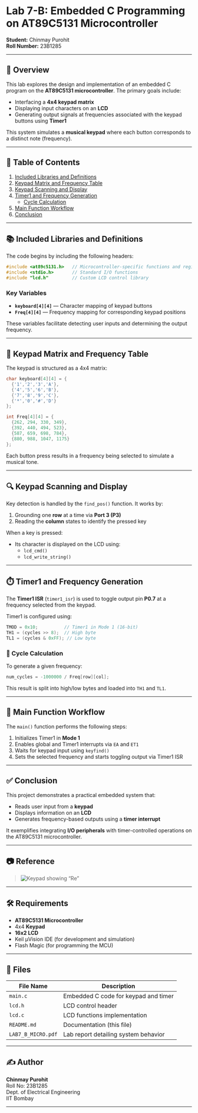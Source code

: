 # Lab 7-B: Embedded C Programming on AT89C5131 Microcontroller

**Student:** Chinmay Purohit  
**Roll Number:** 23B1285  


---

## 📌 Overview

This lab explores the design and implementation of an embedded C program on the **AT89C5131 microcontroller**. The primary goals include:

- Interfacing a **4x4 keypad matrix**
- Displaying input characters on an **LCD**
- Generating output signals at frequencies associated with the keypad buttons using **Timer1**

This system simulates a **musical keypad** where each button corresponds to a distinct note (frequency).

---

## 🧾 Table of Contents

1. [Included Libraries and Definitions](#included-libraries-and-definitions)
2. [Keypad Matrix and Frequency Table](#keypad-matrix-and-frequency-table)
3. [Keypad Scanning and Display](#keypad-scanning-and-display)
4. [Timer1 and Frequency Generation](#timer1-and-frequency-generation)
   - [Cycle Calculation](#cycle-calculation)
5. [Main Function Workflow](#main-function-workflow)
6. [Conclusion](#conclusion)

---

## 📚 Included Libraries and Definitions

The code begins by including the following headers:

```c
#include <at89c5131.h>   // Microcontroller-specific functions and registers
#include <stdio.h>       // Standard I/O functions
#include "lcd.h"         // Custom LCD control library
```

### Key Variables

- **`keyboard[4][4]`** — Character mapping of keypad buttons  
- **`Freq[4][4]`** — Frequency mapping for corresponding keypad positions

These variables facilitate detecting user inputs and determining the output frequency.

---

## 🎹 Keypad Matrix and Frequency Table

The keypad is structured as a 4x4 matrix:

```c
char keyboard[4][4] = {
  {'1','2','3','A'},
  {'4','5','6','B'},
  {'7','8','9','C'},
  {'*','0','#','D'}
};

int Freq[4][4] = {
  {262, 294, 330, 349},
  {392, 440, 494, 523},
  {587, 659, 698, 784},
  {880, 988, 1047, 1175}
};
```

Each button press results in a frequency being selected to simulate a musical tone.

---

## 🔍 Keypad Scanning and Display

Key detection is handled by the `find_pos()` function. It works by:

1. Grounding one **row** at a time via **Port 3 (P3)**
2. Reading the **column** states to identify the pressed key

When a key is pressed:
- Its character is displayed on the LCD using:
  - `lcd_cmd()`
  - `lcd_write_string()`

---

## ⏱️ Timer1 and Frequency Generation

The **Timer1 ISR** (`timer1_isr`) is used to toggle output pin **P0.7** at a frequency selected from the keypad. 

Timer1 is configured using:

```c
TMOD = 0x10;          // Timer1 in Mode 1 (16-bit)
TH1 = (cycles >> 8);  // High byte
TL1 = (cycles & 0xFF); // Low byte
```

### 🔢 Cycle Calculation

To generate a given frequency:

```c
num_cycles = -1000000 / Freq[row][col];
```

This result is split into high/low bytes and loaded into `TH1` and `TL1`.

---

## 🧠 Main Function Workflow

The `main()` function performs the following steps:

1. Initializes Timer1 in **Mode 1**
2. Enables global and Timer1 interrupts via `EA` and `ET1`
3. Waits for keypad input using `keyfind()`
4. Sets the selected frequency and starts toggling output via Timer1 ISR

---

## ✅ Conclusion

This project demonstrates a practical embedded system that:

- Reads user input from a **keypad**
- Displays information on an **LCD**
- Generates frequency-based outputs using a **timer interrupt**

It exemplifies integrating **I/O peripherals** with timer-controlled operations on the AT89C5131 microcontroller.

---

## 📷 Reference

> ![Keypad showing “Re”](insert-image-path-if-applicable)

---

## 🛠️ Requirements

- **AT89C5131 Microcontroller**
- 4x4 **Keypad**
- **16x2 LCD**
- Keil μVision IDE (for development and simulation)
- Flash Magic (for programming the MCU)

---

## 📁 Files

| File Name         | Description                            |
|------------------|----------------------------------------|
| `main.c`         | Embedded C code for keypad and timer   |
| `lcd.h`          | LCD control header                     |
| `lcd.c`          | LCD functions implementation           |
| `README.md`      | Documentation (this file)              |
| `LAB7_B_MICRO.pdf` | Lab report detailing system behavior  |

---

## ✍️ Author

**Chinmay Purohit**  
Roll No: 23B1285  
Dept. of Electrical Engineering  
IIT Bombay

---
